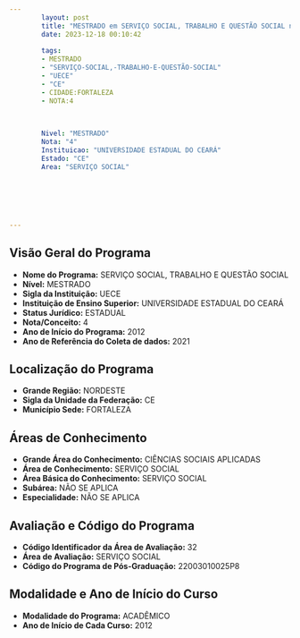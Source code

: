 ```yaml
---
        layout: post
        title: "MESTRADO em SERVIÇO SOCIAL, TRABALHO E QUESTÃO SOCIAL na UECE  "
        date: 2023-12-18 00:10:42
     
        tags:
        - MESTRADO
        - "SERVIÇO-SOCIAL,-TRABALHO-E-QUESTÃO-SOCIAL"
        - "UECE"
        - "CE"
        - CIDADE:FORTALEZA
        - NOTA:4
        
       

        Nivel: "MESTRADO"
        Nota: "4"
        Instituicao: "UNIVERSIDADE ESTADUAL DO CEARÁ"
        Estado: "CE"
        Area: "SERVIÇO SOCIAL"
        
        
        
        
        
        
---
```

## Visão Geral do Programa
- **Nome do Programa:** SERVIÇO SOCIAL, TRABALHO E QUESTÃO SOCIAL
- **Nível:** MESTRADO
- **Sigla da Instituição:** UECE
- **Instituição de Ensino Superior:** UNIVERSIDADE ESTADUAL DO CEARÁ
- **Status Jurídico:** ESTADUAL
- **Nota/Conceito:** 4
- **Ano de Início do Programa:** 2012
- **Ano de Referência do Coleta de dados:** 2021

## Localização do Programa
- **Grande Região:** NORDESTE
- **Sigla da Unidade da Federação:** CE
- **Município Sede:** FORTALEZA

## Áreas de Conhecimento
- **Grande Área do Conhecimento:** CIÊNCIAS SOCIAIS APLICADAS
- **Área de Conhecimento:** SERVIÇO SOCIAL
- **Área Básica do Conhecimento:** SERVIÇO SOCIAL
- **Subárea:** NÃO SE APLICA
- **Especialidade:** NÃO SE APLICA

## Avaliação e Código do Programa
- **Código Identificador da Área de Avaliação:** 32
- **Área de Avaliação:** SERVIÇO SOCIAL
- **Código do Programa de Pós-Graduação:** 22003010025P8


## Modalidade e Ano de Início do Curso
- **Modalidade do Programa:** ACADÊMICO
- **Ano de Início de Cada Curso:** 2012

